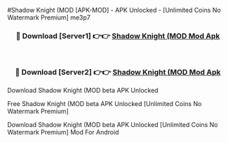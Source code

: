 #Shadow Knight (MOD [APK-MOD] - APK Unlocked - [Unlimited Coins No Watermark Premium] me3p7



<div align="center">

<h3>🔴 Download [Server1] 👉👉 <a href="https://momento.my/?title=Shadow_Knight_(MOD">Shadow Knight (MOD Mod Apk</a></h3><br>

<h3>🔴 Download [Server2] 👉👉 <a href="https://momento.my/?title=Shadow_Knight_(MOD">Shadow Knight (MOD Mod Apk</a></h3>
</div>



Download Shadow Knight (MOD beta APK Unlocked

Free Shadow Knight (MOD beta APK Unlocked [Unlimited Coins No Watermark Premium]

Download Shadow Knight (MOD beta APK Unlocked [Unlimited Coins No Watermark Premium] Mod For Android
